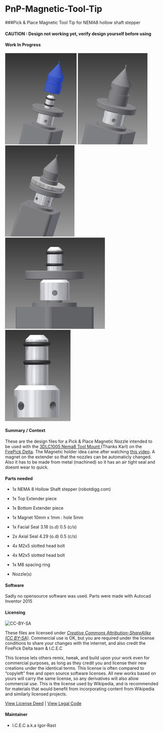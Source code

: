 ﻿# PnP-Magnetic-Tool-Tip
###Pick &amp; Place Magnetic Tool Tip for NEMA8 hollow shaft stepper

#### CAUTION : Design not working yet, verify design yourself before using


#### Work In Progress



<img src="https://github.com/Igor-Rast/PnP-Magnetic-Tool-Tip/blob/master/image/Nozzle_1_Rev_A.png" height=300px>   </a>
<img src="https://github.com/Igor-Rast/PnP-Magnetic-Tool-Tip/blob/master/image/Nozzle_1_Rev_A_1.png" height=300px>   </a>
<img src="https://github.com/Igor-Rast/PnP-Magnetic-Tool-Tip/blob/master/image/Nozzle_2_Rev_A_1.png" height=300px>   </a>
<img src="https://github.com/Igor-Rast/PnP-Magnetic-Tool-Tip/blob/master/image/Extender_Assembled_Rev_A_1.png" height=300px>   </a>
<img src="https://github.com/Igor-Rast/PnP-Magnetic-Tool-Tip/blob/master/image/extender.png" height=300px>   </a>

#### Summary / Context

These are the design files for a Pick & Place Magnetic Nozzle intended to be used with the <a href="https://github.com/firepick1/FPD-LooseCanon/blob/dev/mechanical/3DLCxxxx%20-%20LooseCanon%20parts/STL/3DLC1005%20Nema8%20Tool%20Mount%20%28plated%29.stl"> 3DLC1005 Nema8 Tool Mount </a>(Thanks Karl) on the <a href="https://github.com/firepick-delta/firepick-delta"> FirePick Delta</a>. 
The Magnetic holder idea came after watching  <a href="https://www.youtube.com/watch?v=bYfD0UUKyek"> this video</a>.
A magnet on the extender so that the nozzles can be automaticly changed. Also it has to be made from metal (machined) so it has an air tight seal and doesnt wear to quick.


#### Parts needed

- 1x NEMA 8 Hollow Shaft stepper (robotdigg.com)

- 1x Top Extender piece  
- 1x Bottom Extender piece 
- 1x Magnet 10mm x 1mm : hole 5mm
- 1x Facial Seal 3.18 (o.d) 0.5 (c/s)
- 2x Axial Seal 4.29 (o.d) 0.5 (c/s)
- 4x M2x5 slotted head bolt 
- 4x M2x5 slotted head bolt

- 1x M8 spacing ring
- Nozzle(s)



#### Software
Sadly no opensource software was used. Parts were made with Autocad Inventor 2015




#### Licensing

![CC-BY-SA](http://upload.wikimedia.org/wikipedia/commons/thumb/d/d0/CC-BY-SA_icon.svg/320px-CC-BY-SA_icon.svg.png)

These files are licensed under [*Creative Commons Attribution-ShareAlike (CC BY-SA)*](https://creativecommons.org/licenses/by-sa/4.0/legalcode).  Commercial use is OK, but you are required under the license conditions to share your changes with the internet, and also credit the FirePick Delta team & I.C.E.C


This license lets others remix, tweak, and build upon your work even for commercial purposes, as long as they credit you and license their new creations under the identical terms. This license is often compared to “copyleft” free and open source software licenses. All new works based on yours will carry the same license, so any derivatives will also allow commercial use. This is the license used by Wikipedia, and is recommended for materials that would benefit from incorporating content from Wikipedia and similarly licensed projects. 

[View License Deed](http://creativecommons.org/licenses/by-sa/4.0/) | [View Legal Code](https://creativecommons.org/licenses/by-sa/4.0/legalcode)


#### Maintainer
* I.C.E.C a.k.a Igor-Rast


